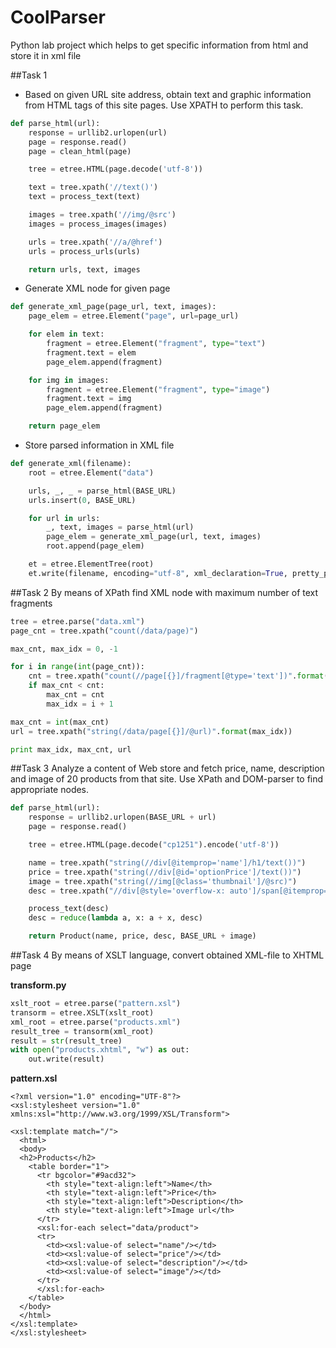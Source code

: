 # CoolParser
Python lab project which helps to get specific information from html and store it in xml file

##Task 1
* Based on given URL site address, obtain text and graphic information from HTML tags of this site pages. Use XPATH to perform this task.
```Python
def parse_html(url):
    response = urllib2.urlopen(url)
    page = response.read()
    page = clean_html(page)

    tree = etree.HTML(page.decode('utf-8'))

    text = tree.xpath('//text()')
    text = process_text(text)

    images = tree.xpath('//img/@src')
    images = process_images(images)

    urls = tree.xpath('//a/@href')
    urls = process_urls(urls)

    return urls, text, images
```

* Generate XML node for given page

```Python
def generate_xml_page(page_url, text, images):
    page_elem = etree.Element("page", url=page_url)

    for elem in text:
        fragment = etree.Element("fragment", type="text")
        fragment.text = elem
        page_elem.append(fragment)

    for img in images:
        fragment = etree.Element("fragment", type="image")
        fragment.text = img
        page_elem.append(fragment)

    return page_elem
```

* Store parsed information in XML file

```Python
def generate_xml(filename):
    root = etree.Element("data")

    urls, _, _ = parse_html(BASE_URL)
    urls.insert(0, BASE_URL)

    for url in urls:
        _, text, images = parse_html(url)
        page_elem = generate_xml_page(url, text, images)
        root.append(page_elem)

    et = etree.ElementTree(root)
    et.write(filename, encoding="utf-8", xml_declaration=True, pretty_print=True)
```
##Task 2
By means of XPath find XML node with maximum number of text fragments

```Python
tree = etree.parse("data.xml")
page_cnt = tree.xpath("count(/data/page)")

max_cnt, max_idx = 0, -1

for i in range(int(page_cnt)):
    cnt = tree.xpath("count(//page[{}]/fragment[@type='text'])".format(i + 1))
    if max_cnt < cnt:
        max_cnt = cnt
        max_idx = i + 1

max_cnt = int(max_cnt)
url = tree.xpath("string(/data/page[{}]/@url)".format(max_idx))

print max_idx, max_cnt, url
```
##Task 3
Analyze a content of Web store and fetch price, name, description and image of 20 products from that site. Use XPath and DOM-parser to find appropriate nodes.

```Python
def parse_html(url):
    response = urllib2.urlopen(BASE_URL + url)
    page = response.read()

    tree = etree.HTML(page.decode("cp1251").encode('utf-8'))

    name = tree.xpath("string(//div[@itemprop='name']/h1/text())")
    price = tree.xpath("string(//div[@id='optionPrice']/text())")
    image = tree.xpath("string(//img[@class='thumbnail']/@src)")
    desc = tree.xpath("//div[@style='overflow-x: auto']/span[@itemprop='description']//text()")

    process_text(desc)
    desc = reduce(lambda a, x: a + x, desc)

    return Product(name, price, desc, BASE_URL + image)
```
##Task 4
By means of XSLT language, convert obtained XML-file to XHTML page

<b>transform.py</b>
```Python
xslt_root = etree.parse("pattern.xsl")
transorm = etree.XSLT(xslt_root)
xml_root = etree.parse("products.xml")
result_tree = transorm(xml_root)
result = str(result_tree)
with open("products.xhtml", "w") as out:
    out.write(result)
```

<b>pattern.xsl</b>
```XSL
<?xml version="1.0" encoding="UTF-8"?>
<xsl:stylesheet version="1.0" xmlns:xsl="http://www.w3.org/1999/XSL/Transform">

<xsl:template match="/">
  <html>
  <body>
  <h2>Products</h2>
    <table border="1">
      <tr bgcolor="#9acd32">
        <th style="text-align:left">Name</th>
        <th style="text-align:left">Price</th>
        <th style="text-align:left">Description</th>
        <th style="text-align:left">Image url</th>
      </tr>
      <xsl:for-each select="data/product">
      <tr>
        <td><xsl:value-of select="name"/></td>
        <td><xsl:value-of select="price"/></td>
        <td><xsl:value-of select="description"/></td>
        <td><xsl:value-of select="image"/></td>
      </tr>
      </xsl:for-each>
    </table>
  </body>
  </html>
</xsl:template>
</xsl:stylesheet>
```
